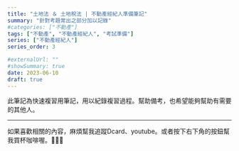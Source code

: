 ```yaml
---
title: "土地法 ＆ 土地稅法 | 不動產經紀人準備筆記"
summary: "針對考題常出之部分加以記錄"
#categories: ["不動產"]
tags: ["不動產", "不動產經紀人", "考試準備"]
series: ["不動產經紀人"]
series_order: 3

#externalUrl: ""
#showSummary: true
date: 2023-06-10
draft: true
---
```

此筆記為快速複習用筆記，用以紀錄複習過程。幫助備考，也希望能夠幫助有需要的其他人。



---
如果喜歡相關的內容，麻煩幫我追蹤Dcard、youtube。或者按下右下角的按鈕幫我買杯咖啡喔。:baby_chick::baby_chick::baby_chick:
